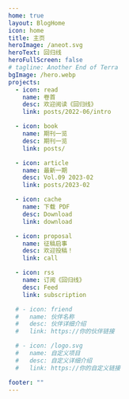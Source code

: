 ```yaml
---
home: true
layout: BlogHome
icon: home
title: 主页
heroImage: /aneot.svg
heroText: 回归线
heroFullScreen: false
# tagline: Another End of Terra
bgImage: /hero.webp
projects:
  - icon: read
    name: 卷首
    desc: 欢迎阅读《回归线》
    link: posts/2022-06/intro

  - icon: book
    name: 期刊一览
    desc: 期刊一览
    link: posts/

  - icon: article
    name: 最新一期
    desc: Vol.09 2023-02
    link: posts/2023-02

  - icon: cache
    name: 下载 PDF
    desc: Download
    link: download

  - icon: proposal
    name: 征稿启事
    desc: 欢迎投稿！
    link: call

  - icon: rss
    name: 订阅《回归线》
    desc: Feed
    link: subscription

  # - icon: friend
  #   name: 伙伴名称
  #   desc: 伙伴详细介绍
  #   link: https://你的伙伴链接

  # - icon: /logo.svg
  #   name: 自定义项目
  #   desc: 自定义详细介绍
  #   link: https://你的自定义链接

footer: ""
---
```


<!-- 这是一个博客主页。

要使用此布局，你应该在页面前端设置 `layout: Blog` 和 `home: true`。

相关配置文档请见 [博客主页](https://vuepress-theme-hope.github.io/v2/zh/guide/blog/home/)。 -->
